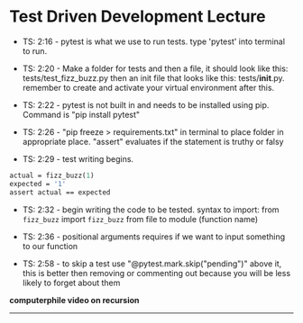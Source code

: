# Test Driven Development Lecture

- TS: 2:16 - pytest is what we use to run tests. type 'pytest' into terminal to run.

- TS: 2:20 - Make a folder for tests and then a file, it should look like this: tests/test_fizz_buzz.py then an init file that looks like this: tests/__init__.py. remember to create and activate your virtual environment after this. 

- TS: 2:22 - pytest is not built in and needs to be installed using pip. Command is "pip install pytest"

- TS: 2:26 - "pip freeze > requirements.txt" in terminal to place folder in appropriate place.
"assert" evaluates if the statement is truthy or falsy

- TS: 2:29 - test writing begins. 
``` def test_fizz_buzz_one():
actual = fizz_buzz(1)
expected = '1'
assert actual == expected
```

- TS: 2:32 - begin writing the code to be tested. syntax to import: from ```fizz_buzz``` import ```fizz_buzz```
from file to module (function name)

- TS: 2:36 - positional arguments requires if we want to input something to our function

- TS: 2:58 - to skip a test use "@pytest.mark.skip("pending")" above it, this is better then removing or commenting out because you will be less likely to forget about them

**computerphile video on recursion**

-------------------------------------